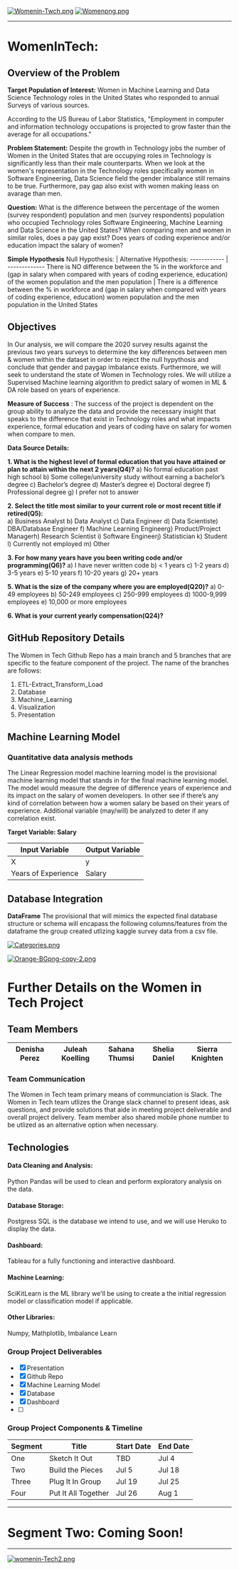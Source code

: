 
[![Womenin-Twch.png](https://i.postimg.cc/G2PjRQ8B/Womenin-Twch.png)](https://postimg.cc/PpxDz1Mh)
[![Womenpng.png](https://i.postimg.cc/C1jRdMg5/Womenpng.png)](https://postimg.cc/hztD5BhR)
<hr>

# WomenInTech: 

## Overview of the Problem

**Target Population of Interest:** Women in Machine Learning and Data Science  Technology roles in the United States who responded to annual Surveys of various sources.

According to the US Bureau of Labor Statistics, "Employment in computer and information technology occupations is projected to grow faster than the average for all occupations."

**Problem Statement:** Despite the growth in Technology jobs the number of Women in the United States that are occupying roles in Technology is significantly less than their male counterparts. When we look at the women's representation in the Technology roles specifically women in Software Engineering, Data Science field the gender imbalance still remains to be true. Furthermore, pay gap also exist with women making leass on avarage than men.

**Question:**  What is the difference between the percentage of the women (survey respondent) population and men  (survey respondents) population who occupied Technology roles Software Engineering, Machine Learning and Data Science in the United States? When comparing men and women in similar roles, does a pay gap exist? Does years of coding experience and/or education impact the salary of women? 

**Simple Hypothesis**
Null Hypothesis: | Alternative Hypothesis:
------------ | -------------
There is NO difference between the % in the workforce and (gap in salary when compared with years of coding experience, education) of the women population  and the men population | There is a difference between the % in workforce and (gap in salary when compared with years of coding experience, education) women population and the men population in the United States


## Objectives
In Our analysis, we will compare the 2020 survey results against the previous two years surveys to determine the key differences between men & women within the dataset in order to reject the null hypythosis and conclude that gender and paygap imbalance exists.  Furthermore, we will seek to understand the state of Women in Technology roles. We will utilize a Supervised Machine learning algorithm to predict salary of women in ML & DA role based on years of experience.

**Measure of Success** : The success of the project is dependent on the group ability to analyze the data and provide the necessary insight that speaks to the difference that exist in Technology roles and what impacts experience, formal education and years of coding have on salary for women when compare to men. 

**Data Source Details:**

**1. What is the highest level of formal education that you have attained or plan to attain within the next 2 years(Q4)?** 
a) No formal education past high school b) Some college/university study without earning a bachelor’s degree c) Bachelor’s degree d) Master’s degree e) Doctoral degree f) Professional degree g) I prefer not to answer

**2. Select the title most similar to your current role or most recent title if retired(Q5):**  
a) Business Analyst b) Data Analyst c) Data Engineer d) Data Scientiste) DBA/Database Engineer f) Machine Learning Engineerg) Product/Project Managerh) Research Scientist i) Software Engineerj) Statistician k) Student l) Currently not employed m) Other

**3. For how many years have you been writing code and/or programming(Q6)?** 
a) I have never written code b) < 1 years c) 1-2 years d) 3-5 years e) 5-10 years f) 10-20 years g) 20+ years
 
**5. What is the size of the company where you are employed(Q20)?** 
a) 0-49 employees b) 50-249 employees c) 250-999 employees d) 1000-9,999 employees e) 10,000 or more employees

**6. What is your current yearly compensation(Q24)?**  



## GitHub Repository Details
The Women in Tech Github Repo has a main branch and 5 branches that are specific to the feature component of the project. The name of the branches are follows:
1. ETL-Extract_Transform_Load
2. Database
3. Machine_Learning
4. Visualization
5. Presentation

## Machine Learning Model
### Quantitative data analysis methods
The Linear Regression model machine learning model is the provisional machine learning model that stands in for the final machine learning model.
The model would measure the degree of difference years of experience and its impact on the salary of women developers. In other see if there’s any kind of correlation between how a women salary be based on their years of experience. Additional variable (may/will) be analyzed to deter if any correlation exist. 


**Target Variable: Salary**

Input Variable | Output Variable
------------ | -------------
X |y
Years of Experience | Salary



 

##  Database Integration

**DataFrame**
The provisional that will mimics the expected final database structure or schema will encapass the following columns/features from the dataframe the group created utlizing kaggle survey data from a csv file. 

[![Categories.png](https://i.postimg.cc/cJmkh66p/Categories.png)](https://postimg.cc/KK15vGPf)

[![Orange-BGpng-copy-2.png](https://i.postimg.cc/kXkDNtgG/Orange-BGpng-copy-2.png)](https://postimg.cc/2V7zryvN)

# Further Details on the Women in Tech Project  

## Team Members 
Denisha Perez | Juleah Koelling| Sahana Thumsi| Shelia Daniel | Sierra Knighten
------------ | -------------  | ------------- | ------------- | -------------
 ### Team Communication
 The Women in Tech team primary means of communciation is Slack. The Women in Tech team utlizes the Orange slack channel to present ideas, ask questions, and provide solutions that aide in meeting project deliverable and overall project delivery. Team member also shared mobile phone number to be utlized as an alternative option when necessary. 


## Technologies 
#### Data Cleaning and Analysis: 
Python Pandas will be used to clean and perform exploratory analysis on the data.
#### Database Storage:
Postgress SQL is the database we intend to use, and we will use Heruko to display the data.
#### Dashboard: 
Tableau for a fully functioning and interactive dashboard.
#### Machine Learning:
SciKitLearn is the ML library we'll be using to create a the initial regression model or classification model if applicable.
#### Other Libraries:
Numpy, Mathplotlib, Imbalance Learn 

 
### Group Project Deliverables 
- [x] Presentation
- [x] Github Repo
- [x] Machine Learning Model
- [x] Database
- [x] Dashboard 
- [ ] 

### Group Project Components & Timeline  
Segment | Title | Start Date | End Date 
------------ | ------------- | ------------- | -------------
One | Sketch It Out | TBD | Jul 4 
Two |Build the Pieces | Jul 5  | Jul 18
Three |Plug It In	Group |	Jul 19 | Jul 25
Four|Put It All Together | Jul 26 | Aug 1


 
<hr> 

# Segment Two: Coming Soon! 

<hr> 

[![womenin-Tech2.png](https://i.postimg.cc/QdLVgrn3/womenin-Tech2.png)](https://postimg.cc/qzLk0WTb)
